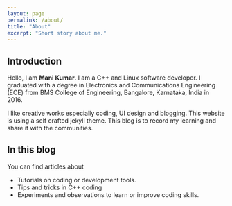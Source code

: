 ```yaml
---
layout: page
permalink: /about/
title: "About"
excerpt: "Short story about me."
---
```


## Introduction

Hello, I am **Mani Kumar**.
I am a C++ and Linux software developer.
I graduated with a degree in Electronics and Communications Engineering (ECE)
from BMS College of Engineering, Bangalore, Karnataka, India in 2016.

I like creative works especially coding, UI design and blogging.
This website is using a self crafted jekyll theme.
This blog is to record my learning and share it with the communities.

## In this blog

You can find articles about

* Tutorials on coding or development tools.
* Tips and tricks in C++ coding
* Experiments and observations to learn or improve coding skills.
